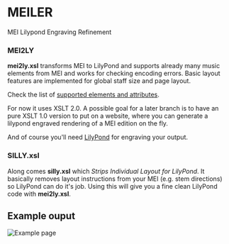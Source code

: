 # MEILER
MEI Lilypond Engraving Refinement

### MEI2LY
**mei2ly.xsl** transforms MEI to LilyPond and supports already many music elements from MEI and works for checking encoding errors.
Basic layout features are implemented for global staff size and page layout.

Check the list of [supported elements and attributes](supported.md).

For now it uses XSLT 2.0. A possible goal for a later branch is to have an pure XSLT 1.0 version to put on a website, where you can generate a lilypond engraved rendering of a MEI edition on the fly. 

And of course you'll need [LilyPond](http://lilypond.org) for engraving your output.

### SILLY.xsl
Along comes **silly.xsl** which *Strips Individual Layout for LilyPond*. It basically removes layout instructions from your MEI (e.g. stem directions) so LilyPond can do it's job. Using this will give you a fine clean LilyPond code with **mei2ly.xsl**.


## Example ouput
![Example page](/examples/Chopin_Etude_op.10_no.9-page1.png)

